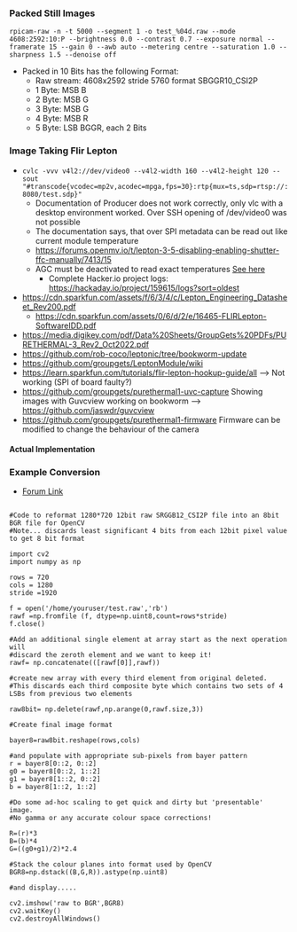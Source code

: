 ### Packed Still Images

```
rpicam-raw -n -t 5000 --segment 1 -o test_%04d.raw --mode 4608:2592:10:P --brightness 0.0 --contrast 0.7 --exposure normal --framerate 15 --gain 0 --awb auto --metering centre --saturation 1.0 --sharpness 1.5 --denoise off
```
- Packed in 10 Bits has the following Format:
  - Raw stream: 4608x2592 stride 5760 format SBGGR10_CSI2P
  - 1 Byte: MSB B
  - 2 Byte: MSB G 
  - 3 Byte: MSB G 
  - 4 Byte: MSB R
  - 5 Byte: LSB BGGR, each 2 Bits

### Image Taking Flir Lepton
- `cvlc -vvv v4l2://dev/video0 --v4l2-width 160 --v4l2-height 120 --sout "#transcode{vcodec=mp2v,acodec=mpga,fps=30}:rtp{mux=ts,sdp=rtsp://:8080/test.sdp}"`
  - Documentation of Producer does not work correctly, only vlc with a desktop environment worked. Over SSH opening of /dev/video0 was not possible
  - The documentation says, that over SPI metadata can be read out like current module temperature 
  - https://forums.openmv.io/t/lepton-3-5-disabling-enabling-shutter-ffc-manually/7413/15
  - AGC must be deactivated to read exact temperatures [See here](https://hackaday.io/project/159615-lepton-35-thermal-imaging-camera/log/149651-lepton-agc)
    - Complete Hacker.io project logs: https://hackaday.io/project/159615/logs?sort=oldest
- https://cdn.sparkfun.com/assets/f/6/3/4/c/Lepton_Engineering_Datasheet_Rev200.pdf
  - https://cdn.sparkfun.com/assets/0/6/d/2/e/16465-FLIRLepton-SoftwareIDD.pdf
- https://media.digikey.com/pdf/Data%20Sheets/GroupGets%20PDFs/PURETHERMAL-3_Rev2_Oct2022.pdf
- https://github.com/rob-coco/leptonic/tree/bookworm-update
- https://github.com/groupgets/LeptonModule/wiki
- https://learn.sparkfun.com/tutorials/flir-lepton-hookup-guide/all --> Not working (SPI of board faulty?)
- https://github.com/groupgets/purethermal1-uvc-capture Showing images with Guvcview working on bookworm --> https://github.com/jaswdr/guvcview
- https://github.com/groupgets/purethermal1-firmware Firmware can be modified to change the behaviour of the camera

#### Actual Implementation

### Example Conversion
- [Forum Link](https://forums.raspberrypi.com/viewtopic.php?t=345908)

```

#Code to reformat 1280*720 12bit raw SRGGB12_CSI2P file into an 8bit BGR file for OpenCV
#Note... discards least significant 4 bits from each 12bit pixel value to get 8 bit format

import cv2
import numpy as np

rows = 720
cols = 1280
stride =1920
            
f = open('/home/youruser/test.raw','rb')
rawf =np.fromfile (f, dtype=np.uint8,count=rows*stride)
f.close()

#Add an additional single element at array start as the next operation will
#discard the zeroth element and we want to keep it!
rawf= np.concatenate(([rawf[0]],rawf))

#create new array with every third element from original deleted.
#This discards each third composite byte which contains two sets of 4 LSBs from previous two elements

raw8bit= np.delete(rawf,np.arange(0,rawf.size,3))

#Create final image format

bayer8=raw8bit.reshape(rows,cols)

#and populate with appropriate sub-pixels from bayer pattern
r = bayer8[0::2, 0::2]
g0 = bayer8[0::2, 1::2]
g1 = bayer8[1::2, 0::2]
b = bayer8[1::2, 1::2]

#Do some ad-hoc scaling to get quick and dirty but 'presentable' image.
#No gamma or any accurate colour space corrections!

R=(r)*3
B=(b)*4
G=((g0+g1)/2)*2.4

#Stack the colour planes into format used by OpenCV
BGR8=np.dstack((B,G,R)).astype(np.uint8)

#and display.....

cv2.imshow('raw to BGR',BGR8)
cv2.waitKey()
cv2.destroyAllWindows()
```
